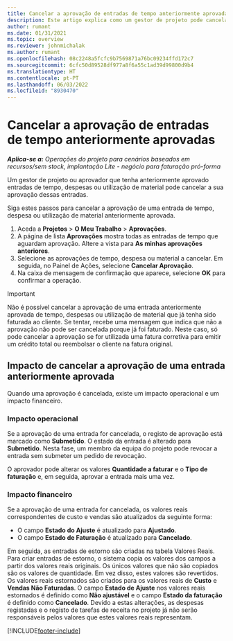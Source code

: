 ```yaml
---
title: Cancelar a aprovação de entradas de tempo anteriormente aprovadas
description: Este artigo explica como um gestor de projeto pode cancelar a aprovação de entradas de tempo, despesas ou utilização de material previamente aprovadas.
author: rumant
ms.date: 01/31/2021
ms.topic: overview
ms.reviewer: johnmichalak
ms.author: rumant
ms.openlocfilehash: 08c2248a5fcfc9b7569871a76bc09234ffd172c7
ms.sourcegitcommit: 6cfc50d89528df977a8f6a55c1ad39d99800d9b4
ms.translationtype: HT
ms.contentlocale: pt-PT
ms.lasthandoff: 06/03/2022
ms.locfileid: "8930470"
---
```

# <a name="cancel-the-approval-of-previously-approved-entries"></a>Cancelar a aprovação de entradas de tempo anteriormente aprovadas

_**Aplica-se a:** Operações do projeto para cenários baseados em recursos/sem stock, implantação Lite - negócio para faturação pró-forma_

Um gestor de projeto ou aprovador que tenha anteriormente aprovado entradas de tempo, despesas ou utilização de material pode cancelar a sua aprovação dessas entradas. 

Siga estes passos para cancelar a aprovação de uma entrada de tempo, despesa ou utilização de material anteriormente aprovada.

1. Aceda a **Projetos** \> **O Meu Trabalho** \> **Aprovações**.
2. A página de lista **Aprovações** mostra todas as entradas de tempo que aguardam aprovação. Altere a vista para **As minhas aprovações anteriores**.
3. Selecione as aprovações de tempo, despesa ou material a cancelar. Em seguida, no Painel de Ações, selecione **Cancelar Aprovação**.
4. Na caixa de mensagem de confirmação que aparece, selecione **OK** para confirmar a operação.

> [!IMPORTANT]
> Não é possível cancelar a aprovação de uma entrada anteriormente aprovada de tempo, despesas ou utilização de material que já tenha sido faturada ao cliente. Se tentar, recebe uma mensagem que indica que não a aprovação não pode ser cancelada porque já foi faturado. Neste caso, só pode cancelar a aprovação se for utilizada uma fatura corretiva para emitir um crédito total ou reembolsar o cliente na fatura original.

## <a name="impact-of-canceling-the-approval-of-a-previously-approved-entry"></a>Impacto de cancelar a aprovação de uma entrada anteriormente aprovada

Quando uma aprovação é cancelada, existe um impacto operacional e um impacto financeiro.

### <a name="operational-impact"></a>Impacto operacional

Se a aprovação de uma entrada for cancelada, o registo de aprovação está marcado como **Submetido**. O estado da entrada é alterado para **Submetido**. Nesta fase, um membro da equipa do projeto pode revocar a entrada sem submeter um pedido de revocação.

O aprovador pode alterar os valores **Quantidade a faturar** e o **Tipo de faturação** e, em seguida, aprovar a entrada mais uma vez.

### <a name="financial-impact"></a>Impacto financeiro

Se a aprovação de uma entrada for cancelada, os valores reais correspondentes de custo e vendas são atualizados da seguinte forma:

- O campo **Estado do Ajuste** é atualizado para **Ajustado**.
- O campo **Estado de Faturação** é atualizado para **Cancelado**.

Em seguida, as entradas de estorno são criadas na tabela Valores Reais. Para criar entradas de estorno, o sistema copia os valores dos campos a partir dos valores reais originais. Os únicos valores que não são copiados são os valores de quantidade. Em vez disso, estes valores são revertidos. Os valores reais estornados são criados para os valores reais de **Custo** e **Vendas Não Faturadas**. O campo **Estado de Ajuste** nos valores reais estornados é definido como **Não ajustável** e o campo **Estado da faturação** é definido como **Cancelado**. Devido a estas alterações, as despesas registadas e o registo de tarefas de receita no projeto já não serão responsáveis pelos valores que estes valores reais representam.

[!INCLUDE[footer-include](../includes/footer-banner.md)]
